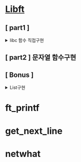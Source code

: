 # [Libft](https://github.com/Pawer0223/42cursus/tree/main/Libft)

## [ part1 ]
<details>
<summary>libc 함수 직접구현</summary>
<ul>
<li>함수는 원본과 동일한 프로토타입 및 기능을 수행해야 한다. (man page 참조)</li>
	<li>직접 재 정의한 함수들은 실제 libc 함수와 성능적인 차이는 많이난다.</li>
	<li>함수의 용도와 동작방식을 이해하는것에 집중</li>
</ul>
</details>

## [ part2 ] 문자열 함수구현
## [ Bonus ] 
<details>
<summary>List구현</summary>
- LinkedList와 유사하다. 동일하다고는 볼 수 없다.
  - 특정 데이터 삭제시(ft_lstdelone) link가 유지되지 않는다.
- List구현을 위한 구조체
```c
    typedef struct s_list 
    {
        void *content;
        struct s_list *next;
    }
```
</details>

# ft_printf
# get_next_line
# netwhat

